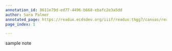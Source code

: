 ```yaml
---
annotation_id: 8611e79d-ed77-4496-b668-ebafc2e3a5dd
author: Sara Palmer
annotated_page: https://readux.ecdsdev.org/iiif/readux:thgg7/canvas/readux:thgg7_00000001.jp2
page_index: 1

---
```

<p>sample note</p>